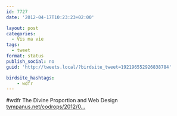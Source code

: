 ```yaml
---
id: 7727
date: '2012-04-17T10:23:23+02:00'

layout: post
categories:
  - Vis ma vie
tags:
  - tweet
format: status
publish_social: no
guid: 'http://tweets.local/?birdsite_tweet=192196552926838784'

birdsite_hashtags:
    - wdfr
---
```


\#wdfr The Divine Proportion and Web Design [tympanus.net/codrops/2012/0…](http://tympanus.net/codrops/2012/04/17/the-divine-proportion-and-web-design/)